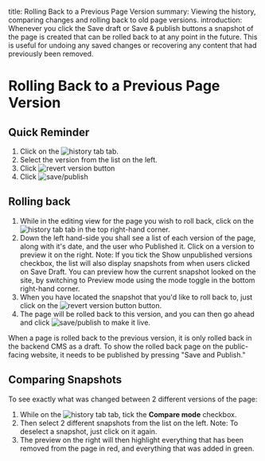 title: Rolling Back to a Previous Page Version
summary: Viewing the history, comparing changes and rolling back to old page versions.
introduction: Whenever you click the Save draft or Save & publish buttons a snapshot of the page is created that can be rolled back to at any point in the future. This is useful for undoing any saved changes or recovering any content that had previously been removed.

# Rolling Back to a Previous Page Version

## Quick Reminder

 1. Click on the ![history tab](/_images/history-tab.png) tab.
 2. Select the version from the list on the left.
 3. Click ![revert version button](/_images/revert-version-button.png)
 4. Click ![save/publish](/_images/save-publish.png)

## Rolling back
 1. While in the editing view for the page you wish to roll back, click on the ![history tab](/_images/history-tab.png) tab in the top right-hand corner.
 2. Down the left hand-side you shall see a list of each version of the page, along with it's date, and the user who Published it. Click on a version to preview it on the right. Note: If you tick the Show unpublished versions checkbox, the list will also display snapshots from when users clicked on Save Draft. You can preview how the current snapshot looked on the site, by switching to Preview mode using the mode toggle in the bottom right-hand corner.
 3. When you have located the snapshot that you'd like to roll back to, just click on the ![revert version button](/_images/revert-version-button.png) button.
 4. The page will be rolled back to this version, and you can then go ahead and click ![save/publish](/_images/save-publish.png) to make it live.

<div class="note" markdown="1">
When a page is rolled back to the previous version, it is only rolled back in the backend CMS as a draft. To show the rolled back page on the public-facing website, it needs to be published by pressing "Save and Publish."
</div>

## Comparing Snapshots

To see exactly what was changed between 2 different versions of the page:

 1. While on the ![history tab](/_images/history-tab.png) tab, tick the **Compare mode** checkbox.
 2. Then select 2 different snapshots from the list on the left. Note: To deselect a snapshot, just click on it again.
 3. The preview on the right will then highlight everything that has been removed from the page in red, and everything that was added in green.
